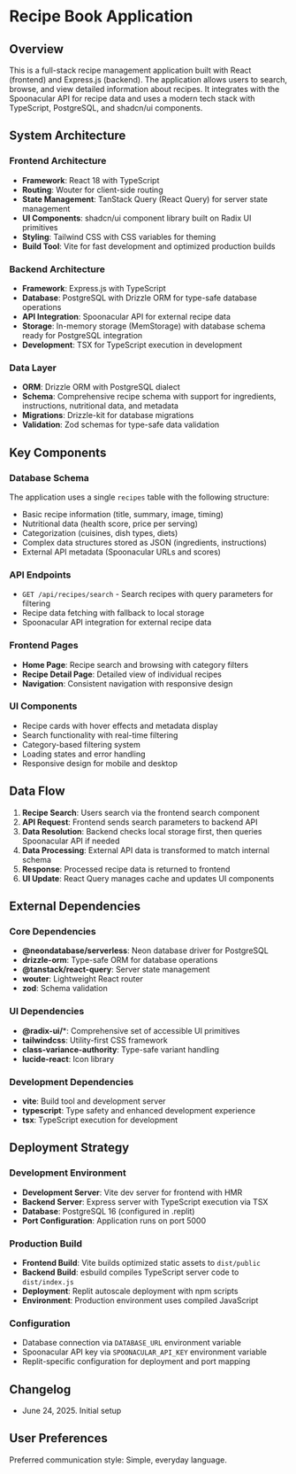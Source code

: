 # Recipe Book Application

## Overview

This is a full-stack recipe management application built with React (frontend) and Express.js (backend). The application allows users to search, browse, and view detailed information about recipes. It integrates with the Spoonacular API for recipe data and uses a modern tech stack with TypeScript, PostgreSQL, and shadcn/ui components.

## System Architecture

### Frontend Architecture
- **Framework**: React 18 with TypeScript
- **Routing**: Wouter for client-side routing
- **State Management**: TanStack Query (React Query) for server state management
- **UI Components**: shadcn/ui component library built on Radix UI primitives
- **Styling**: Tailwind CSS with CSS variables for theming
- **Build Tool**: Vite for fast development and optimized production builds

### Backend Architecture
- **Framework**: Express.js with TypeScript
- **Database**: PostgreSQL with Drizzle ORM for type-safe database operations
- **API Integration**: Spoonacular API for external recipe data
- **Storage**: In-memory storage (MemStorage) with database schema ready for PostgreSQL integration
- **Development**: TSX for TypeScript execution in development

### Data Layer
- **ORM**: Drizzle ORM with PostgreSQL dialect
- **Schema**: Comprehensive recipe schema with support for ingredients, instructions, nutritional data, and metadata
- **Migrations**: Drizzle-kit for database migrations
- **Validation**: Zod schemas for type-safe data validation

## Key Components

### Database Schema
The application uses a single `recipes` table with the following structure:
- Basic recipe information (title, summary, image, timing)
- Nutritional data (health score, price per serving)
- Categorization (cuisines, dish types, diets)
- Complex data structures stored as JSON (ingredients, instructions)
- External API metadata (Spoonacular URLs and scores)

### API Endpoints
- `GET /api/recipes/search` - Search recipes with query parameters for filtering
- Recipe data fetching with fallback to local storage
- Spoonacular API integration for external recipe data

### Frontend Pages
- **Home Page**: Recipe search and browsing with category filters
- **Recipe Detail Page**: Detailed view of individual recipes
- **Navigation**: Consistent navigation with responsive design

### UI Components
- Recipe cards with hover effects and metadata display
- Search functionality with real-time filtering
- Category-based filtering system
- Loading states and error handling
- Responsive design for mobile and desktop

## Data Flow

1. **Recipe Search**: Users search via the frontend search component
2. **API Request**: Frontend sends search parameters to backend API
3. **Data Resolution**: Backend checks local storage first, then queries Spoonacular API if needed
4. **Data Processing**: External API data is transformed to match internal schema
5. **Response**: Processed recipe data is returned to frontend
6. **UI Update**: React Query manages cache and updates UI components

## External Dependencies

### Core Dependencies
- **@neondatabase/serverless**: Neon database driver for PostgreSQL
- **drizzle-orm**: Type-safe ORM for database operations
- **@tanstack/react-query**: Server state management
- **wouter**: Lightweight React router
- **zod**: Schema validation

### UI Dependencies
- **@radix-ui/***: Comprehensive set of accessible UI primitives
- **tailwindcss**: Utility-first CSS framework
- **class-variance-authority**: Type-safe variant handling
- **lucide-react**: Icon library

### Development Dependencies
- **vite**: Build tool and development server
- **typescript**: Type safety and enhanced development experience
- **tsx**: TypeScript execution for development

## Deployment Strategy

### Development Environment
- **Development Server**: Vite dev server for frontend with HMR
- **Backend Server**: Express server with TypeScript execution via TSX
- **Database**: PostgreSQL 16 (configured in .replit)
- **Port Configuration**: Application runs on port 5000

### Production Build
- **Frontend Build**: Vite builds optimized static assets to `dist/public`
- **Backend Build**: esbuild compiles TypeScript server code to `dist/index.js`
- **Deployment**: Replit autoscale deployment with npm scripts
- **Environment**: Production environment uses compiled JavaScript

### Configuration
- Database connection via `DATABASE_URL` environment variable
- Spoonacular API key via `SPOONACULAR_API_KEY` environment variable
- Replit-specific configuration for deployment and port mapping

## Changelog
- June 24, 2025. Initial setup

## User Preferences

Preferred communication style: Simple, everyday language.